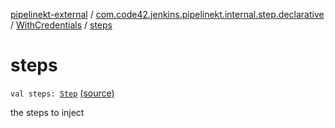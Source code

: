 [pipelinekt-external](../../index.md) / [com.code42.jenkins.pipelinekt.internal.step.declarative](../index.md) / [WithCredentials](index.md) / [steps](./steps.md)

# steps

`val steps: `[`Step`](../../com.code42.jenkins.pipelinekt.core.step/-step/index.md) [(source)](https://github.com/code42/pipelinekt/tree/master/internal/src/main/kotlin/com/code42/jenkins/pipelinekt/internal/step/declarative/WithCredentials.kt#L15)

the steps to inject

